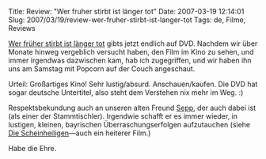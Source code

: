 Title: Review: "Wer fruher stirbt ist länger tot"
Date: 2007-03-19 12:14:01
Slug: 2007/03/19/review-wer-fruher-stirbt-ist-langer-tot
Tags: de, Filme, Reviews


[Wer früher stirbt ist länger tot][1] gibts jetzt endlich auf DVD. Nachdem wir
über Monate hinweg vergeblich versucht haben, den Film im Kino zu sehen, und
immer irgendwas dazwischen kam, hab ich zugegriffen, und wir haben ihn uns am
Samstag mit Popcorn auf der Couch angeschaut.

Urteil: Großartiges Kino! Sehr lustig/absurd. Anschauen/kaufen. Die DVD hat
sogar deutsche Untertitel, also steht dem Verstehen nix mehr im Weg. :)

Respektsbekundung auch an unseren alten Freund [Sepp][2], der auch dabei ist
(als einer der Stammtischler). Irgendwie schafft er es immer wieder, in
lustigen, kleinen, bayrischen Überraschungserfolgen aufzutauchen (siehe [Die
Scheinheiligen][3]—auch ein heiterer Film.)

Habe die Ehre.

   [1]: http://www.amazon.de/gp/redirect.html?ie=UTF8&location=http%3A%2F%2Fwww.amazon.de%2Fdp%2FB000KQF2FW&tag=zottmann-21&linkCode=ur2&camp=1638&creative=6742
   [2]: http://seppschauer.de/
   [3]: http://www.amazon.de/gp/redirect.html?ie=UTF8&location=http%3A%2F%2Fwww.amazon.de%2Fdp%2FB00008IXLF&tag=zottmann-21&linkCode=ur2&camp=1638&creative=6742
